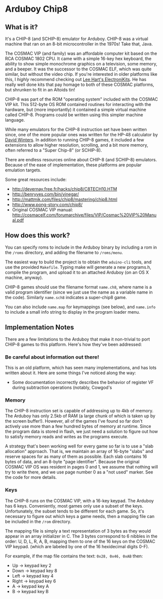 # Arduboy Chip8

## What is it?

It's a CHIP-8 (and SCHIP-8) emulator for Arduboy. CHIP-8 was a virtual machine that ran on an 8-bit microcontroller in the 1970s! Take that, Java.

The COSMAC VIP (and family) was an affordable computer kit based on the RCA COSMAC 1802 CPU. It came with a simple 16-key hex keyboard, the ability to show simple monochrome graphics on a television, some memory, and a beeper. It was the successor to the COSMAC ELF, which was quite similar, but without the video chip. If you're interested in older platforms like this, I *highly* recommend checking out [Lee Hart's ElectroniKits](http://www.sunrise-ev.com/projects.htm). He has really well done kits that pay homage to both of these COSMAC platforms, but shrunken to fit in an Altoids tin!

CHIP-8 was part of the ROM "operating system" included with the COSMAC VIP kit. This 512-byte OS ROM contained routines for interacting with the hardware, but (more importantly) it contained a simple virtual machine called CHIP-8. Programs could be written using this simpler machine language. 

While many emulators for the CHIP-8 instruction set have been written since, one of the more popular ones was written for the HP-48 calculator by [David Winters](http://www.pong-story.com/chip8/). In addition to running CHIP-8 games, it included a few extensions to allow higher resolution, scrolling, and a bit more memory, often referred to a "Super Chip-8" (or SCHIP-8).

There are endless resources online about CHIP-8 (and SCHIP-8) emulators. Because of the ease of implementation, these platforms are popular emulation targets.

Some great resources include:
* http://devernay.free.fr/hacks/chip8/C8TECH10.HTM
* http://benryves.com/bin/vinegar/
* http://mattmik.com/files/chip8/mastering/chip8.html
* http://www.pong-story.com/chip8/
* Original COSMAC VIP manual: http://cosmacelf.com/forumarchive/files/VIP/Cosmac%20VIP%20Manual.pdf

## How does this work?

You can specify roms to include in the Arduboy binary by including a rom in the `/roms` directory, and adding the filename to `/roms/menu`. 

The easiest way to build the project is to obtain the `aduino-cli` tools, and use the provided `Makefile`. Typing make will generate a new programs.h, compile the program, and upload it to an attached Arduboy (on an OS X machine, anyway). 

CHIP-8 games should use the filename format `name.ch8`, where name is a valid program identifier (since we just use the name as a variable name in the code). Similarly `name.sch8` indicates a super-chip8 game.

You can also include `name.map` for keymappings (see below), and `name.info` to include a small info string to display in the program loader menu.


## Implementation Notes
There are a few limitations to the Arduboy that make it non-trivial to port CHIP-8 games to this platform. Here's how they've been addressed:

### Be careful about information out there!

This is an old platform, which has seen many implementations, and has lots written about it. Here are some things I've noticed along the way:

* Some documentation incorrectly describes the behavior of register VF during subtraction operations (notably, Cowgod's 
### Memory

The CHIP-8 instruction set is capable of addressing up to 4kb of memory. The Arduboy has only 2.5kb of RAM (a large chunk of which is taken up by the screen buffer!). However, all of the games I've found so far don't actively use more than a few hundred bytes of memory at runtime. Since the program data is stored in flash, we just need a solution to figure out how to satisfy memory reads and writes as the programs execute.

A strategy that's been working well for every game so far is to use a "slab allocation" approach. That is, we maintain an array of 16-byte "slabs" and reserve spaces for as many of them as possible. Each slab contains 16 bytes of data, and an 8-byte "page identifier". Because the original COSMAC VIP OS was resident in pages 0 and 1, we assume that nothing will try to write there, and we use page number 0 as a "not used" marker. See the code for more details.


### Keys

The CHIP-8 runs on the COSMAC VIP, with a 16-key keypad. The Arduboy has 6 keys. Conveniently, most games only use a subset of the keys. Unfortunately, the subset tends to be different for each game. So, it's necessary to figure out which keys a game needs, then a mapping file can be included in the `/rom` directory. 

The mapping file is simply a text representation of 3 bytes as they would appear in an array initializer in C. The 3 bytes correspond to 6 nibbles in the order: U, D, L, R, A, B, mapping them to one of the 16 keys on the COSMAC VIP keypad. (which are labeled by one of the 16 hexidecimal digits 0-F).

For example, if the map file contains the text: `0x28, 0x46, 0xAB` then:
* Up -> keypad key 2
* Down -> keypad key 8
* Left -> keypad key 4
* Right -> keypad key 6
* A -> keypad key A
* B -> keypad key B

